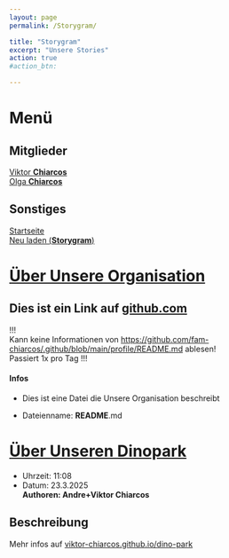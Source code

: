 ```yaml
---
layout: page
permalink: /Storygram/

title: "Storygram"
excerpt: "Unsere Stories"
action: true
#action_btn:

---
```


# Menü
## Mitglieder
[Viktor **Chiarcos**](https://viktor-chiarcos.github.io)\
[Olga **Chiarcos**](https://viktor-chiarcos.github.io)
## Sonstiges
[Startseite](/)\
[Neu laden (**Storygram**)]()

# [Über Unsere Organisation](https://github.com/fam-chiarcos/.github/blob/main/profile/README.md)
## Dies ist ein Link auf [github.com](https://github.com)
!!!\
Kann keine Informationen von https://github.com/fam-chiarcos/.github/blob/main/profile/README.md ablesen!\
Passiert 1x pro Tag
!!!

#### Infos

+ Dies ist eine Datei die Unsere Organisation beschreibt

+ Dateienname: **README**.md


# [Über Unseren Dinopark](/Storygram/storys/2025-3-23/dino-park/)
- Uhrzeit: 11:08
- Datum: 23.3.2025\
**Authoren: Andre+Viktor Chiarcos**

## Beschreibung
Mehr infos auf [viktor-chiarcos.github.io/dino-park](https://viktor-chiarcos.github.io/dino-park)
